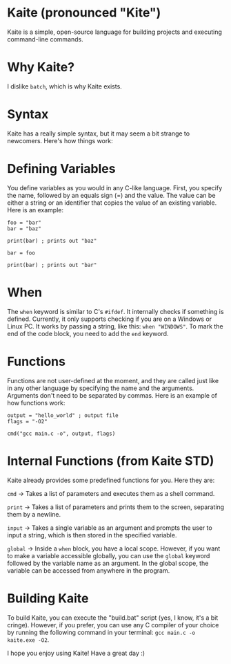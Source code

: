 # Kaite (pronounced "Kite")
Kaite is a simple, open-source language for building projects and executing command-line commands.

# Why Kaite?
I dislike `batch`, which is why Kaite exists.

# Syntax
Kaite has a really simple syntax, but it may seem a bit strange to newcomers. Here's how things work:

# Defining Variables
You define variables as you would in any C-like language. First, you specify the name, followed by an equals sign (=) and the value. The value can be either a string or an identifier that copies the value of an existing variable. Here is an example:

```
foo = "bar"
bar = "baz"

print(bar) ; prints out "baz"

bar = foo

print(bar) ; prints out "bar"
```

# When
The `when` keyword is similar to C's `#ifdef`. It internally checks if something is defined. Currently, it only supports checking if you are on a Windows or Linux PC. It works by passing a string, like this: `when "WINDOWS"`. To mark the end of the code block, you need to add the `end` keyword.

# Functions
Functions are not user-defined at the moment, and they are called just like in any other language by specifying the name and the arguments. Arguments don't need to be separated by commas. Here is an example of how functions work:
```
output = "hello_world" ; output file
flags = "-O2"

cmd("gcc main.c -o", output, flags)
```

# Internal Functions (from Kaite STD)
Kaite already provides some predefined functions for you. Here they are:

`cmd` -> Takes a list of parameters and executes them as a shell command.

`print` -> Takes a list of parameters and prints them to the screen, separating them by a newline.

`input` -> Takes a single variable as an argument and prompts the user to input a string, which is then stored in the specified variable.

`global` -> Inside a `when` block, you have a local scope. However, if you want to make a variable accessible globally, you can use the `global` keyword followed by the variable name as an argument. In the global scope, the variable can be accessed from anywhere in the program.

# Building Kaite
To build Kaite, you can execute the "build.bat" script (yes, I know, it's a bit cringe). However, if you prefer, you can use any C compiler of your choice by running the following command in your terminal: `gcc main.c -o kaite.exe -O2`. 

I hope you enjoy using Kaite! Have a great day :)